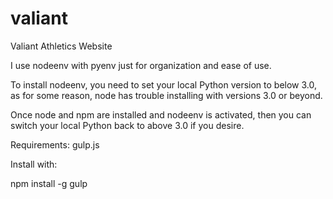 # valiant
Valiant Athletics Website

I use nodeenv with pyenv just for organization and ease of use.

To install nodeenv, you need to set your local Python version to below 3.0,
as for some reason, node has trouble installing with versions 3.0 or beyond.

Once node and npm are installed and nodeenv is activated, then you can switch
your local Python back to above 3.0 if you desire.

Requirements:
gulp.js

Install with:

npm install -g gulp